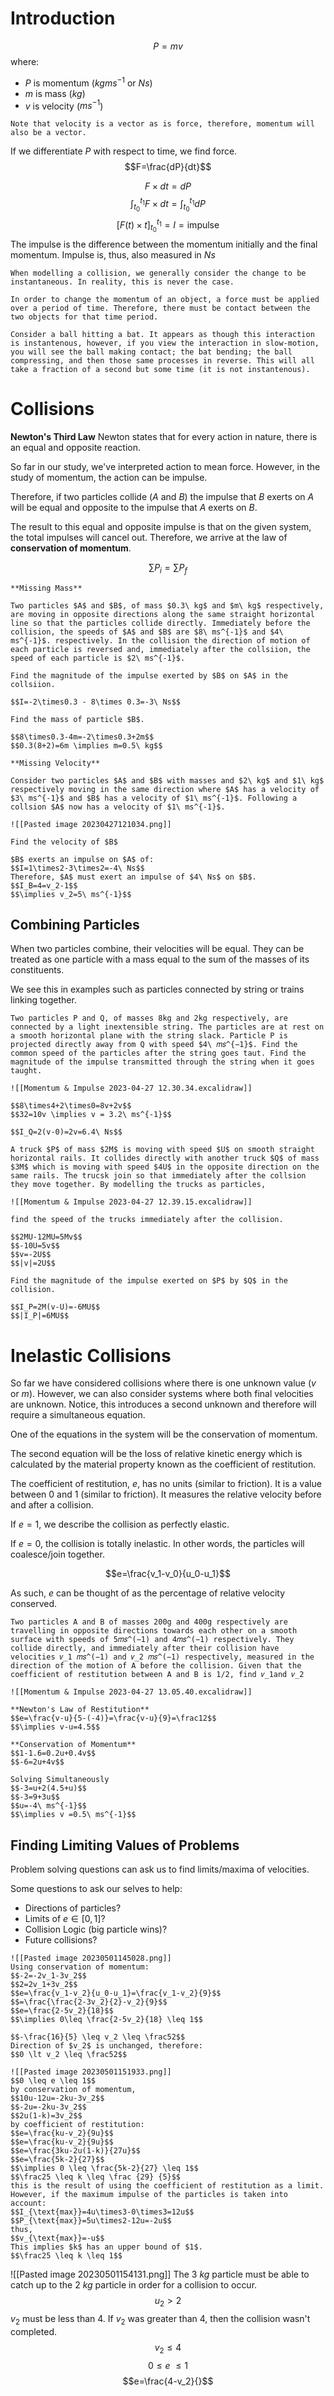 # Introduction

$$P=mv$$
where:
- $P$ is momentum ($kgms^{-1}$ or $Ns$)
- $m$ is mass ($kg$)
- $v$ is velocity ($ms^{-1}$)

```ad-note
Note that velocity is a vector as is force, therefore, momentum will also be a vector.
```

If we differentiate $P$ with respect to time, we find force.
$$F=\frac{dP}{dt}$$

$$F\times dt=dP$$
$$\int^{t_1}_{t_0} F\times dt=\int^{t_1}_{t_0} dP$$
$$\left[F(t)\times t\right]^{t_1}_{t_0}=I=\text{impulse}$$
The impulse is the difference between the momentum initially and the final momentum. Impulse is, thus, also measured in $Ns$

```ad-observation
When modelling a collision, we generally consider the change to be instantaneous. In reality, this is never the case.

In order to change the momentum of an object, a force must be applied over a period of time. Therefore, there must be contact between the two objects for that time period.

Consider a ball hitting a bat. It appears as though this interaction is instantenous, however, if you view the interaction in slow-motion, you will see the ball making contact; the bat bending; the ball compressing, and then those same processes in reverse. This will all take a fraction of a second but some time (it is not instantenous).
```

# Collisions

**Newton's Third Law**
Newton states that for every action in nature, there is an equal and opposite reaction.

So far in our study, we've interpreted action to mean force. However, in the study of momentum, the action can be impulse.

Therefore, if two particles collide ($A$ and $B$) the impulse that $B$ exerts on $A$ will be equal and opposite to the impulse that $A$ exerts on $B$.

The result to this equal and opposite impulse is that on the given system, the total impulses will cancel out. Therefore, we arrive at the law of **conservation of momentum**.

$$\sum P_i = \sum P_f$$

```ad-example
**Missing Mass**

Two particles $A$ and $B$, of mass $0.3\ kg$ and $m\ kg$ respectively, are moving in opposite directions along the same straight horizontal line so that the particles collide directly. Immediately before the collision, the speeds of $A$ and $B$ are $8\ ms^{-1}$ and $4\ ms^{-1}$. respectively. In the collision the direction of motion of each particle is reversed and, immediately after the collsiion, the speed of each particle is $2\ ms^{-1}$.

Find the magnitude of the impulse exerted by $B$ on $A$ in the collsiion.

$$I=-2\times0.3 - 8\times 0.3=-3\ Ns$$

Find the mass of particle $B$.

$$8\times0.3-4m=-2\times0.3+2m$$
$$0.3(8+2)=6m \implies m=0.5\ kg$$
```

```ad-example
**Missing Velocity**

Consider two particles $A$ and $B$ with masses and $2\ kg$ and $1\ kg$ respectively moving in the same direction where $A$ has a velocity of $3\ ms^{-1}$ and $B$ has a velocity of $1\ ms^{-1}$. Following a collsion $A$ now has a velocity of $1\ ms^{-1}$.

![[Pasted image 20230427121034.png]]

Find the velocity of $B$

$B$ exerts an impulse on $A$ of:
$$I=1\times2-3\times2=-4\ Ns$$
Therefore, $A$ must exert an impulse of $4\ Ns$ on $B$.
$$I_B=4=v_2-1$$
$$\implies v_2=5\ ms^{-1}$$
```

Combining Particles
---
When two particles combine, their velocities will be equal. They can be treated as one particle with a mass equal to the sum of the masses of its constituents. 

We see this in examples such as particles connected by string or trains linking together.

```ad-example
Two particles P and Q, of masses 8kg and 2kg respectively, are connected by a light inextensible string. The particles are at rest on a smooth horizontal plane with the string slack. Particle P is projected directly away from Q with speed $4\ 𝑚𝑠^{−1}$. Find the common speed of the particles after the string goes taut. Find the magnitude of the impulse transmitted through the string when it goes taught.

![[Momentum & Impulse 2023-04-27 12.30.34.excalidraw]]

$$8\times4+2\times0=8v+2v$$
$$32=10v \implies v = 3.2\ ms^{-1}$$

$$I_Q=2(v-0)=2v=6.4\ Ns$$
```

```ad-example
A truck $P$ of mass $2M$ is moving with speed $U$ on smooth straight horizontal rails. It collides directly with another truck $Q$ of mass $3M$ which is moving with speed $4U$ in the opposite direction on the same rails. The trucsk join so that immediately after the collsion they move together. By modelling the trucks as particles,

![[Momentum & Impulse 2023-04-27 12.39.15.excalidraw]]

find the speed of the trucks immediately after the collision.

$$2MU-12MU=5Mv$$
$$-10U=5v$$
$$v=-2U$$
$$|v|=2U$$

Find the magnitude of the impulse exerted on $P$ by $Q$ in the collision.

$$I_P=2M(v-U)=-6MU$$
$$|I_P|=6MU$$
```

# Inelastic Collisions
So far we have considered collisions where there is one unknown value ($v$ or $m$). However, we can also consider systems where both final velocities are unknown. Notice, this introduces a second unknown and therefore will require a simultaneous equation.

One of the equations in the system will be the conservation of momentum.

The second equation will be the loss of relative kinetic energy which is calculated by the material property known as the coefficient of restitution.

The coefficient of restitution, $e$, has no units (similar to friction). It is a value between $0$ and $1$ (similar to friction). It measures the relative velocity before and after a collision.

If $e=1$, we describe the collision as perfectly elastic.

If $e=0$, the collision is totally inelastic. In other words, the particles will coalesce/join together.

$$e=\frac{v_1-v_0}{u_0-u_1}$$

As such, $e$ can be thought of as the percentage of relative velocity conserved.

```ad-example
Two particles A and B of masses 200g and 400g respectively are travelling in opposite directions towards each other on a smooth surface with speeds of 5𝑚𝑠^(−1) and 4𝑚𝑠^(−1) respectively. They collide directly, and immediately after their collision have velocities 𝑣_1 𝑚𝑠^(−1) and 𝑣_2 𝑚𝑠^(−1) respectively, measured in the direction of the motion of A before the collision. Given that the coefficient of restitution between A and B is 1/2, find 𝑣_1and 𝑣_2

![[Momentum & Impulse 2023-04-27 13.05.40.excalidraw]]

**Newton's Law of Restitution**
$$e=\frac{v-u}{5-(-4)}=\frac{v-u}{9}=\frac12$$
$$\implies v-u=4.5$$

**Conservation of Momentum**
$$1-1.6=0.2u+0.4v$$
$$-6=2u+4v$$

Solving Simultaneously
$$-3=u+2(4.5+u)$$
$$-3=9+3u$$
$$u=-4\ ms^{-1}$$
$$\implies v =0.5\ ms^{-1}$$
```

## Finding Limiting Values of Problems
Problem solving questions can ask us to find limits/maxima of velocities. 

Some questions to ask our selves to help:
- Directions of particles?
- Limits of $e \in [0,1]$?
- Collision Logic (big particle wins)?
- Future collisions?

```ad-example
![[Pasted image 20230501145028.png]]
Using conservation of momentum:
$$-2=-2v_1-3v_2$$
$$2=2v_1+3v_2$$
$$e=\frac{v_1-v_2}{u_0-u_1}=\frac{v_1-v_2}{9}$$
$$=\frac{\frac{2-3v_2}{2}-v_2}{9}$$
$$e=\frac{2-5v_2}{18}$$
$$\implies 0\leq \frac{2-5v_2}{18} \leq 1$$

$$-\frac{16}{5} \leq v_2 \leq \frac52$$
Direction of $v_2$ is unchanged, therefore:
$$0 \lt v_2 \leq \frac52$$
```

```ad-example
![[Pasted image 20230501151933.png]]
$$0 \leq e \leq 1$$
by conservation of momentum,
$$10u-12u=-2ku-3v_2$$
$$-2u=-2ku-3v_2$$
$$2u(1-k)=3v_2$$
by coefficient of restitution:
$$e=\frac{ku-v_2}{9u}$$
$$e=\frac{ku-v_2}{9u}$$
$$e=\frac{3ku-2u(1-k)}{27u}$$
$$e=\frac{5k-2}{27}$$
$$\implies 0 \leq \frac{5k-2}{27} \leq 1$$
$$\frac25 \leq k \leq \frac {29} {5}$$
this is the result of using the coefficient of restitution as a limit. However, if the maximum impulse of the particles is taken into account:
$$I_{\text{max}}=4u\times3-0\times3=12u$$
$$P_{\text{max}}=5u\times2-12u=-2u$$
thus,
$$v_{\text{max}}=-u$$
This implies $k$ has an upper bound of $1$.
$$\frac25 \leq k \leq 1$$
```

![[Pasted image 20230501154131.png]]
The $3\ kg$ particle must be able to catch up to the $2\ kg$ particle in order for a collision to occur.
$$u_2\gt2$$
$v_2$ must be less than $4$. If $v_2$ was greater than $4$, then the collision wasn't completed.
$$v_2\leq4$$
$$0 \leq e \ \leq 1$$
$$e=\frac{4-v_2}{}$$